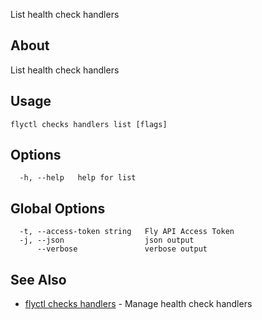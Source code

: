 <p class="font-medium tracking-tight text-gray-400 text-lg -mt-4 mb-9 pb-5 border-b">
  List health check handlers
</p>

## About

List health check handlers

## Usage

~~~
flyctl checks handlers list [flags]
~~~

## Options

~~~
  -h, --help   help for list
~~~

## Global Options

~~~
  -t, --access-token string   Fly API Access Token
  -j, --json                  json output
      --verbose               verbose output
~~~

## See Also

* [flyctl checks handlers](/docs/flyctl/checks-handlers/)	 - Manage health check handlers

